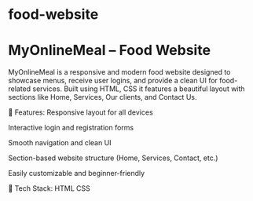 # food-website
# MyOnlineMeal – Food Website
MyOnlineMeal is a responsive and modern food website designed to showcase menus, receive user logins, and provide a clean UI for food-related services. Built using HTML, CSS it features a beautiful layout with sections like Home, Services, Our clients, and Contact Us.

🔧 Features:
Responsive layout for all devices

Interactive login and registration forms

Smooth navigation and clean UI

Section-based website structure (Home, Services, Contact, etc.)

Easily customizable and beginner-friendly

📁 Tech Stack:
HTML
CSS
